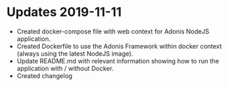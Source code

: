 # Updates 2019-11-11


- Created docker-compose file with web context for Adonis NodeJS application.
- Created Dockerfile to use the Adonis Framework within docker context (always using the latest NodeJS image).
- Update README.md with relevant information showing how to run the application with / without Docker.
- Created changelog
